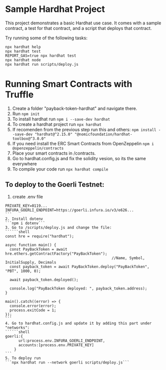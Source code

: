 # Sample Hardhat Project

This project demonstrates a basic Hardhat use case. It comes with a sample contract, a test for that contract, and a script that deploys that contract.

Try running some of the following tasks:

```shell
npx hardhat help
npx hardhat test
REPORT_GAS=true npx hardhat test
npx hardhat node
npx hardhat run scripts/deploy.js
```

# Running Smart Contracts with Truffle

1. Create a folder "payback-token-hardhat" and navigate there.
2. Run ```npm init```
3. To install hardhat run 
```npm i --save-dev hardhat```
4. To create a hardhat project run 
```npx hardhat```
5. If recomenden from the previous step run this and others:
```npm install --save-dev "hardhat@^2.15.0" "@nomicfoundation/hardhat-toolbox@^3.0.0"```
6. If you need install the ERC Smart Contracts from OpenZeppelin
```npm i @openzeppelin/contracts```
7.  Place your smart contracts in /contracts.
8. Go to hardhat.config.js and fix the solidity vesion, so its the same everywhere
9. To compile your code run 
```npx hardhat compile```

## To deploy to the Goerli Testnet:
1. create .env file
``````shell
PRIVATE_KEY=0119...
INFURA_GOERLI_ENDPOINT=https://goerli.infura.io/v3/e626...
```
2. Install dotenv
```npm i dotenv```
3. Go to /scripts/deploy.js and change the file:
``````shell
const hre = require("hardhat");

async function main() {
  const PayBackToken = await hre.ethers.getContractFactory("PayBackToken");
                                                //Name, Symbol, InitialSupply, Decimals
  const payback_token = await PayBackToken.deploy("PayBackToken", "PBT", 1000, 0);

  await payback_token.deployed();

  console.log("PayBackToken deployed: ", payback_token.address);
}

main().catch((error) => {
  console.error(error);
  process.exitCode = 1;
});
```
4. Go to hardhat.config.js and update it by adding this part under "networks":
``````shell
goerli:{
      url:process.env.INFURA_GOERLI_ENDPOINT,
      accounts:[process.env.PRIVATE_KEY]
    }
```
5. To deploy run 
```npx hardhat run --network goerli scripts/deploy.js```
